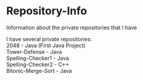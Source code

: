 # Repository-Info
Information about the private repositories that I have

I have several private repositories: <br>
2048 - Java (First Java Project) <br>
Tower-Defense - Java <br>
Spelling-Checker1 - Java <br>
Spelling-Checker2 - C++ <br>
Bitonic-Merge-Sort - Java <br>

